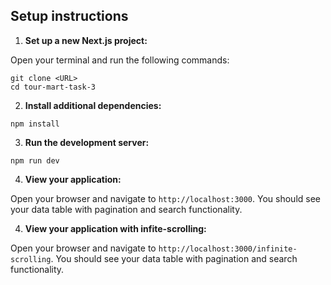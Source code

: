 ## Setup instructions
1. **Set up a new Next.js project:**

Open your terminal and run the following commands:

```shellscript
git clone <URL>
cd tour-mart-task-3
```


2. **Install additional dependencies:**

```shellscript
npm install
```

3. **Run the development server:**

```shellscript
npm run dev
```


4. **View your application:**

Open your browser and navigate to `http://localhost:3000`. You should see your data table with pagination and search functionality.

4. **View your application with infite-scrolling:**

Open your browser and navigate to `http://localhost:3000/infinite-scrolling`. You should see your data table with pagination and search functionality.
